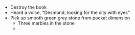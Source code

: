 - Destroy the book
- Heard a voice, "Desmond, looking for the city with eyes"
- Pick up smooth green grey stone from pocket dimension
	- Three marbles in the stone
	- 